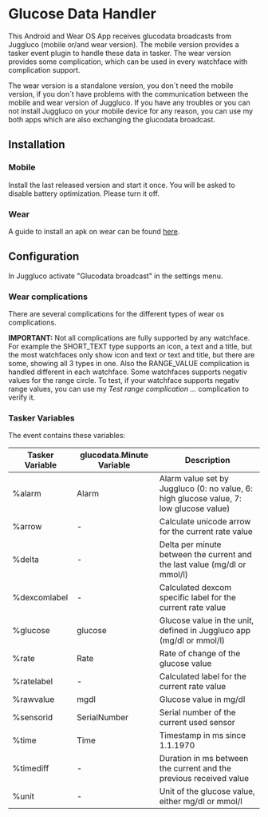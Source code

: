 # Glucose Data Handler

This Android and Wear OS App receives glucodata broadcasts from Juggluco (mobile or/and wear version).
The mobile version provides a tasker event plugin to handle these data in tasker.
The wear version provides some complication, which can be used in every watchface with complication support.

The wear version is a standalone version, you don´t need the mobile version, if you don´t have problems with the communication between the mobile and wear version of Juggluco. If you have any troubles or you can not install Juggluco on your mobile device for any reason, you can use my both apps which are also exchanging the glucodata broadcast.

## Installation
### Mobile
Install the last released version and start it once. 
You will be asked to disable battery optimization. Please turn it off.

### Wear
A guide to install an apk on wear can be found [here](https://forum.xda-developers.com/t/how-to-install-apps-on-wear-os-all-methods.4510255/).

## Configuration
In Juggluco activate "Glucodata broadcast" in the settings menu.

### Wear complications
There are several complications for the different types of wear os complications.

**IMPORTANT:** Not all complications are fully supported by any watchface. For example the SHORT_TEXT type supports an icon, a text and a title, but the most watchfaces only show icon and text or text and title, but there are some, showing all 3 types in one.
Also the RANGE_VALUE complication is handled different in each watchface. Some watchfaces supports negativ values for the range circle. To test, if your watchface supports negativ range values, you can use my *Test range complication ...* complication to verify it.

### Tasker Variables

The event contains these variables:


| Tasker Variable | glucodata.Minute Variable | Description                                                                            |
| ----------------- | --------------------------- | ---------------------------------------------------------------------------------------- |
| %alarm          | Alarm                     | Alarm value set by Juggluco (0: no value, 6: high glucose value, 7: low glucose value) |
| %arrow          | -                         | Calculate unicode arrow for the current rate value                                     |
| %delta          | -                         | Delta per minute between the current and the last value (mg/dl or mmol/l)              |
| %dexcomlabel    | -                         | Calculated dexcom specific label for the current rate value                            |
| %glucose        | glucose                   | Glucose value in the unit, defined in Juggluco app (mg/dl or mmol/l)                   |
| %rate           | Rate                      | Rate of change of the glucose value                                                    |
| %ratelabel      | -                         | Calculated label for the current rate value                                            |
| %rawvalue       | mgdl                      | Glucose value in mg/dl                                                                 |
| %sensorid       | SerialNumber              | Serial number of the current used sensor                                               |
| %time           | Time                      | Timestamp in ms since 1.1.1970                                                         |
| %timediff       | -                         | Duration in ms between the current and the previous received value                     |
| %unit           | -                         | Unit of the glucose value, either mg/dl or mmol/l                                      |
